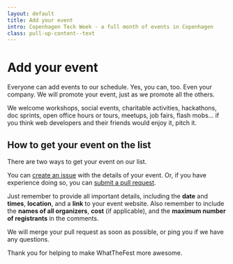 ```yaml
---
layout: default
title: Add your event
intro: Copenhagen Teck Week - a full month of events in Copenhagen
class: pull-up-content--text
---
```


# Add your event

Everyone can add events to our schedule. Yes, you can, too. Even your company. We will promote your event, just as we promote all the others.

We welcome workshops, social events, charitable activities, hackathons, doc sprints, open office hours or tours, meetups, job fairs, flash mobs… if you think web developers and their friends would enjoy it, pitch it.

## How to get your event on the list

There are two ways to get your event on our list.

You can [create an issue](https://github.com/auchenberg/copenhagentechweek.dk/issues) with the details of your event. Or, if you have experience doing so, you can [submit a pull request](https://github.com/auchenberg/copenhagentechweek.dk#create-an-event).

Just remember to provide all important details, including the **date** and **times**, **location**, and a **link** to your event website. Also remember to include the **names of all organizers**, **cost** (if applicable), and the **maximum number of registrants** in the comments.

We will merge your pull request as soon as possible, or ping you if we have any questions.

Thank you for helping to make WhatTheFest more awesome.
